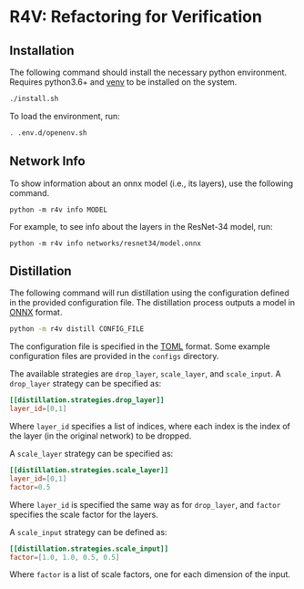 # R4V: Refactoring for Verification

## Installation

The following command should install the necessary python environment. Requires python3.6+ and [venv](https://docs.python.org/3/library/venv.html) to be installed on the system.

```bash
./install.sh
```

To load the environment, run:

```bash
. .env.d/openenv.sh
```

## Network Info

To show information about an onnx model (i.e., its layers), use the following command.

```
python -m r4v info MODEL
```

For example, to see info about the layers in the ResNet-34 model, run:

```
python -m r4v info networks/resnet34/model.onnx
```

## Distillation

The following command will run distillation using the configuration defined in the provided configuration file. The distillation process outputs a model in [ONNX](https://github.com/onnx/onnx) format.

```bash
python -m r4v distill CONFIG_FILE
```

The configuration file is specified in the [TOML](https://github.com/toml-lang/toml) format. Some example configuration files are provided in the `configs` directory.

The available strategies are `drop_layer`, `scale_layer`, and `scale_input`. A `drop_layer` strategy can be specified as:

```toml
[[distillation.strategies.drop_layer]]
layer_id=[0,1]
```

Where `layer_id` specifies a list of indices, where each index is the index of the layer (in the original network) to be dropped.

A `scale_layer` strategy can be specified as:

```toml
[[distillation.strategies.scale_layer]]
layer_id=[0,1]
factor=0.5
```

Where `layer_id` is specified the same way as for `drop_layer`, and `factor` specifies the scale factor for the layers.

A `scale_input` strategy can be defined as:

```toml
[[distillation.strategies.scale_input]]
factor=[1.0, 1.0, 0.5, 0.5]
```

Where `factor` is a list of scale factors, one for each dimension of the input.
